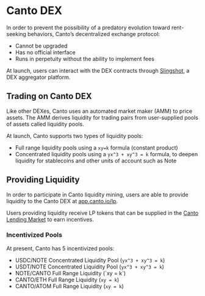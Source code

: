# Canto DEX

In order to prevent the possibility of a predatory evolution toward rent-seeking behaviors, Canto’s decentralized exchange protocol:

* Cannot be upgraded
* Has no official interface
* Runs in perpetuity without the ability to implement fees

At launch, users can interact with the DEX contracts through [Slingshot](https://app.slingshot.finance/), a DEX aggregator platform.

## **Trading on Canto DEX**

Like other DEXes, Canto uses an automated market maker (AMM) to price assets. The AMM derives liquidity for trading pairs from user-supplied pools of assets called liquidity pools.&#x20;

At launch, Canto supports two types of liquidity pools:&#x20;

* Full range liquidity pools using a `xy=k` formula (constant product)
* Concentrated liquidity pools using a `yx^3 + xy^3 = k` formula, to deepen liquidity for stablecoins and other units of account such as Note

## **Providing Liquidity**

In order to participate in Canto liquidity mining, users are able to provide liquidity to the Canto DEX at [app.canto.io/lp](https://app.canto.io/lp).&#x20;

Users providing liquidity receive LP tokens that can be supplied in the [Canto Lending Market](lending-market.md) to earn incentives.

### **Incentivized Pools**

At present, Canto has 5 incentivized pools:

* USDC/NOTE Concentrated Liquidity Pool (`yx^3 + xy^3 = k`)
* USDT/NOTE Concentrated Liquidity Pool (`yx^3 + xy^3 = k`)
* NOTE/CANTO Full Range Liquidity (\`xy = k\`)
* CANTO/ETH Full Range Liquidity (`xy = k`)
* CANTO/ATOM Full Range Liquidity (`xy = k`)
